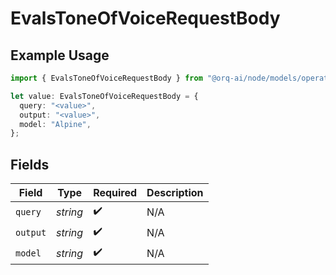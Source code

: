 # EvalsToneOfVoiceRequestBody

## Example Usage

```typescript
import { EvalsToneOfVoiceRequestBody } from "@orq-ai/node/models/operations";

let value: EvalsToneOfVoiceRequestBody = {
  query: "<value>",
  output: "<value>",
  model: "Alpine",
};
```

## Fields

| Field              | Type               | Required           | Description        |
| ------------------ | ------------------ | ------------------ | ------------------ |
| `query`            | *string*           | :heavy_check_mark: | N/A                |
| `output`           | *string*           | :heavy_check_mark: | N/A                |
| `model`            | *string*           | :heavy_check_mark: | N/A                |
